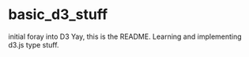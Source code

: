 # basic_d3_stuff
initial foray into D3
Yay, this is the README. Learning and implementing d3.js type stuff.
